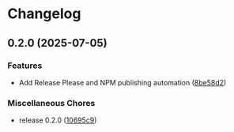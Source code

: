 # Changelog

## 0.2.0 (2025-07-05)


### Features

* Add Release Please and NPM publishing automation ([8be58d2](https://github.com/hiragram/github-as-app/commit/8be58d223eebbe5059d2053184a8d743386cb4c1))


### Miscellaneous Chores

* release 0.2.0 ([10695c9](https://github.com/hiragram/github-as-app/commit/10695c96e383640be0cf24d07fca2d80aa21044c))
